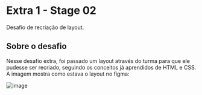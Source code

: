# Extra 1 - Stage 02
Desafio de recriação de layout.

## Sobre o desafio
Nesse desafio extra, foi passado um layout através do turma para que ele pudesse ser recriado, seguindo os conceitos já aprendidos de HTML e CSS.
A imagem mostra como estava o layout no figma:

![image](https://user-images.githubusercontent.com/124213040/216741115-60e862a4-0050-4b90-8cdb-d39456fbc930.png)

